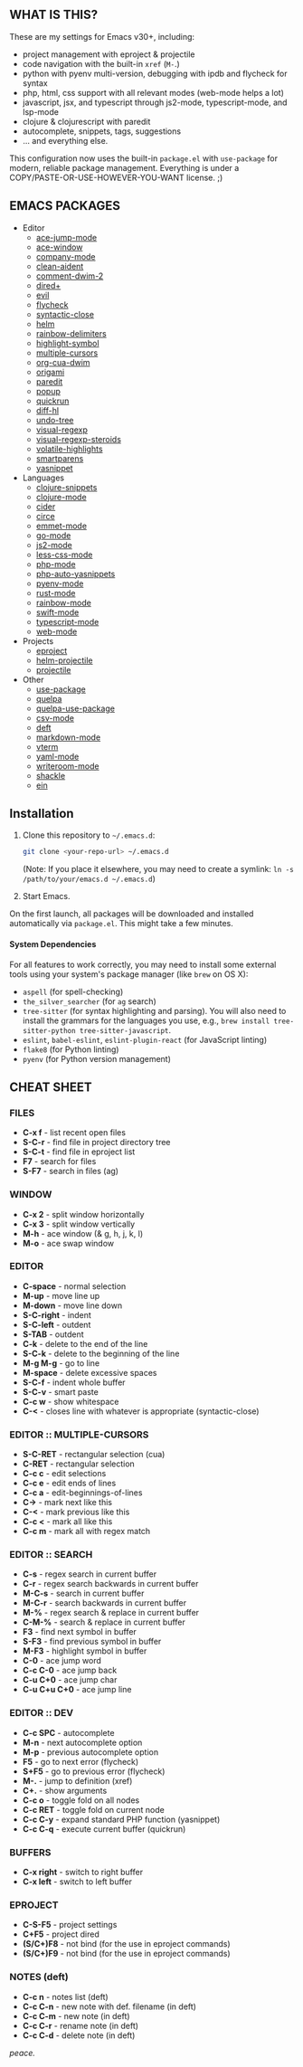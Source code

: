 WHAT IS THIS?
-------------
These are my settings for Emacs v30+, including:

* project management with eproject & projectile
* code navigation with the built-in `xref` (`M-`.)
* python with pyenv multi-version, debugging with ipdb and flycheck for syntax
* php, html, css support with all relevant modes (web-mode helps a lot)
* javascript, jsx, and typescript through js2-mode, typescript-mode, and lsp-mode
* clojure & clojurescript with paredit
* autocomplete, snippets, tags, suggestions
* ... and everything else.

This configuration now uses the built-in `package.el` with `use-package` for modern, reliable package management. Everything is under a COPY/PASTE-OR-USE-HOWEVER-YOU-WANT license. ;)

EMACS PACKAGES
--------------
* Editor
  * [ace-jump-mode](https://github.com/winterTTr/ace-jump-mode)
  * [ace-window](https://github.com/abo-abo/ace-window)
  * [company-mode](http://company-mode.github.io)
  * [clean-aident](http://www.emacswiki.org/emacs/CleanAutoIndent)
  * [comment-dwim-2](https://github.com/remyferre/comment-dwim-2)
  * [dired+](https://github.com/emacsmirror/dired-plus)
  * [evil](https://github.com/emacs-evil/evil)
  * [flycheck](http://www.flycheck.org)
  * [syntactic-close](https://github.com/emacs-berlin/syntactic-close)
  * [helm](https://github.com/emacs-helm/helm)
  * [rainbow-delimiters](https://github.com/Fanael/rainbow-delimiters)
  * [highlight-symbol](https://github.com/nschum/highlight-symbol.el)
  * [multiple-cursors](https://github.com/magnars/multiple-cursors.el)
  * [org-cua-dwim](https://github.com/mlf176f2/org-cua-dwim.el)
  * [origami](https://github.com/gregsexton/origami.el)
  * [paredit](http://emacswiki.org/emacs/ParEdit)
  * [popup](https://github.com/auto-complete/popup-el)
  * [quickrun](https://github.com/syohex/emacs-quickrun)
  * [diff-hl](https://github.com/dgutov/diff-hl)
  * [undo-tree](http://www.dr-qubit.org/tags/computing-code-emacs.html)
  * [visual-regexp](https://github.com/benma/visual-regexp.el)
  * [visual-regexp-steroids](https://github.com/benma/visual-regexp-steroids.el)
  * [volatile-highlights](http://www.emacswiki.org/emacs/VolatileHighlights)
  * [smartparens](https://github.com/Fuco1/smartparens)
  * [yasnippet](https://github.com/capitaomorte/yasnippet)
* Languages
  * [clojure-snippets](https://github.com/swannodette/clojure-snippets)
  * [clojure-mode](https://github.com/clojure-emacs/clojure-mode)
  * [cider](https://github.com/clojure-emacs/cider)
  * [circe](https://github.com/jorgenschaefer/circe)
  * [emmet-mode](https://github.com/smihica/emmet-mode)
  * [go-mode](https://github.com/dominikh/go-mode.el)
  * [js2-mode](https://github.com/mooz/js2-mode)
  * [less-css-mode](https://github.com/purcell/less-css-mode)
  * [php-mode](https://github.com/ejmr/php-mode)
  * [php-auto-yasnippets](https://github.com/ejmr/php-auto-yasnippets)
  * [pyenv-mode](https://github.com/pyenv/pyenv-mode)
  * [rust-mode](https://github.com/rust-lang/rust-mode)
  * [rainbow-mode](https://julien.danjou.info/projects/emacs-packages#rainbow-mode)
  * [swift-mode](https://github.com/chrisbarrett/swift-mode)
  * [typescript-mode](https://github.com/ananthakumaran/typescript-mode.el)
  * [web-mode](http://web-mode.org)
* Projects
  * [eproject](https://github.com/gabrielelanaro/eproject)
  * [helm-projectile](http://tuhdo.github.io/helm-projectile.html)
  * [projectile](https://github.com/bbatsov/projectile)
* Other
  * [use-package](https://github.com/jwiegley/use-package)
  * [quelpa](https://github.com/quelpa/quelpa)
  * [quelpa-use-package](https://github.com/quelpa/quelpa-use-package)
  * [csv-mode](http://www.emacswiki.org/emacs/CsvMode)
  * [deft](https://github.com/jrblevin/deft)
  * [markdown-mode](http://jblevins.org/projects/markdown-mode/)
  * [vterm](https://github.com/emacs-vterm/vterm)
  * [yaml-mode](https://github.com/yoshiki/yaml-mode)
  * [writeroom-mode](https://github.com/joostkremers/writeroom-mode)
  * [shackle](https://depp.brause.cc/shackle/)
  * [ein](https://github.com/millejoh/emacs-ipython-notebook)


Installation
------------
1.  Clone this repository to `~/.emacs.d`:
    ```bash
    git clone <your-repo-url> ~/.emacs.d
    ```
    (Note: If you place it elsewhere, you may need to create a symlink: `ln -s /path/to/your/emacs.d ~/.emacs.d`)

2.  Start Emacs.

On the first launch, all packages will be downloaded and installed automatically via `package.el`. This might take a few minutes.

#### System Dependencies ####

For all features to work correctly, you may need to install some external tools using your system's package manager (like `brew` on OS X):

* `aspell` (for spell-checking)
* `the_silver_searcher` (for `ag` search)
* `tree-sitter` (for syntax highlighting and parsing). You will also need to install the grammars for the languages you use, e.g., `brew install tree-sitter-python tree-sitter-javascript`.
* `eslint`, `babel-eslint`, `eslint-plugin-react` (for JavaScript linting)
* `flake8` (for Python linting)
* `pyenv` (for Python version management)

CHEAT SHEET
------------

### FILES ###
* **C-x f** - list recent open files
* **S-C-r** - find file in project directory tree
* **S-C-t** - find file in eproject list
* **F7**    - search for files
* **S-F7**  - search in files (ag)


### WINDOW ###
* **C-x 2**   - split window horizontally
* **C-x 3**   - split window vertically
* **M-h**     - ace window (& g, h, j, k, l)
* **M-o**     - ace swap window


### EDITOR ###
* **C-space**   - normal selection
* **M-up**      - move line up
* **M-down**    - move line down
* **S-C-right** - indent
* **S-C-left**  - outdent
* **S-TAB**     - outdent
* **C-k**       - delete to the end of the line
* **S-C-k**     - delete to the beginning of the line
* **M-g M-g**   - go to line
* **M-space**   - delete excessive spaces
* **S-C-f**     - indent whole buffer
* **S-C-v**     - smart paste
* **C-c w**     - show whitespace
* **C-<**       - closes line with whatever is appropriate (syntactic-close)


### EDITOR :: MULTIPLE-CURSORS ###
* **S-C-RET**   - rectangular selection (cua)
* **C-RET**     - rectangular selection
* **C-c c**     - edit selections
* **C-c e**     - edit ends of lines
* **C-c a**     - edit-beginnings-of-lines
* **C->**       - mark next like this
* **C-<**       - mark previous like this
* **C-c <**     - mark all like this
* **C-c m**     - mark all with regex match


### EDITOR :: SEARCH ###
* **C-s**         - regex search in current buffer
* **C-r**         - regex search backwards in current buffer
* **M-C-s**       - search in current buffer
* **M-C-r**       - search backwards in current buffer
* **M-%**         - regex search & replace in current buffer
* **C-M-%**       - search & replace in current buffer
* **F3**          - find next symbol in buffer
* **S-F3**        - find previous symbol in buffer
* **M-F3**        - highlight symbol in buffer
* **C-0**         - ace jump word
* **C-c C-0**     - ace jump back
* **C-u C+0**     - ace jump char
* **C-u C+u C+0** - ace jump line


### EDITOR :: DEV ###
* **C-c SPC** - autocomplete
* **M-n**     - next autocomplete option
* **M-p**     - previous autocomplete option
* **F5**      - go to next error (flycheck)
* **S+F5**    - go to previous error (flycheck)
* **M-.**     - jump to definition (xref)
* **C+.**     - show arguments
* **C-c o**   - toggle fold on all nodes
* **C-c RET** - toggle fold on current node
* **C-c C-y** - expand standard PHP function (yasnippet)
* **C-c C-q** - execute current buffer (quickrun)


### BUFFERS ###
* **C-x right** - switch to right buffer
* **C-x left**  - switch to left buffer


### EPROJECT ###
* **C-S-F5**    - project settings
* **C+F5**      - project dired
* **(S/C+)F8**  - not bind (for the use in eproject commands)
* **(S/C+)F9**  - not bind (for the use in eproject commands)


### NOTES (deft) ###
* **C-c n**   - notes list (deft)
* **C-c C-n** - new note with def. filename (in deft)
* **C-c C-m** - new note (in deft)
* **C-c C-r** - rename note (in deft)
* **C-c C-d** - delete note (in deft)


_peace._
